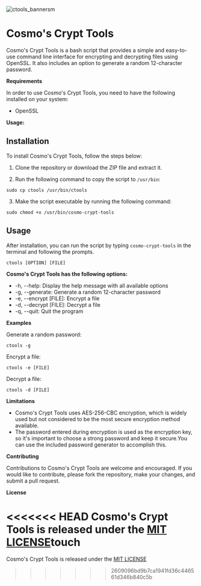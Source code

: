 ![ctools_bannersm](https://user-images.githubusercontent.com/107385831/218282181-9e1b03d7-e289-45c0-81a6-72ef80218699.png)

# Cosmo's Crypt Tools

Cosmo's Crypt Tools is a bash script that provides a simple and easy-to-use command line interface for encrypting and decrypting files using OpenSSL. It also includes an option to generate a random 12-character password.

**Requirements**

In order to use Cosmo's Crypt Tools, you need to have the following installed on your system:

*   OpenSSL

**Usage:**

## Installation

To install Cosmo's Crypt Tools, follow the steps below:

1. Clone the repository or download the ZIP file and extract it.

2. Run the following command to copy the script to `/usr/bin`:

  `sudo cp ctools /usr/bin/ctools`

3. Make the script executable by running the following command:

  `sudo chmod +x /usr/bin/cosmo-crypt-tools`

## Usage

After installation, you can run the script by typing `cosmo-crypt-tools` in the terminal and following the prompts.

  `ctools [OPTION] [FILE]`

**Cosmo's Crypt Tools has the following options:**

*    -h, --help: Display the help message with all available options
*    -g, --generate: Generate a random 12-character password
*    -e, --encrypt [FILE]: Encrypt a file
*    -d, --decrypt [FILE]: Decrypt a file
*    -q, --quit: Quit the program

**Examples**

Generate a random password:

  `ctools -g`

Encrypt a file:

  `ctools -e [FILE]`

Decrypt a file:

  `ctools -d [FILE]`

**Limitations**

*    Cosmo's Crypt Tools uses AES-256-CBC encryption, which is widely used but not considered to be the most secure encryption method available.
*    The password entered during encryption is used as the encryption key, so it's important to choose a strong password and keep it secure.You can use the included password generator to accomplish this.

**Contributing**

Contributions to Cosmo's Crypt Tools are welcome and encouraged. If you would like to contribute, please fork the repository, make your changes, and submit a pull request.

**License**

<<<<<<< HEAD
Cosmo's Crypt Tools is released under the [MIT LICENSE](https://opensource.org/licenses/MIT "MIT License")touch
=======
Cosmo's Crypt Tools is released under the [MIT LICENSE](https://opensource.org/licenses/MIT "MIT License")
>>>>>>> 2609096bd9b7ca1941fd36c446561d346b840c5b
